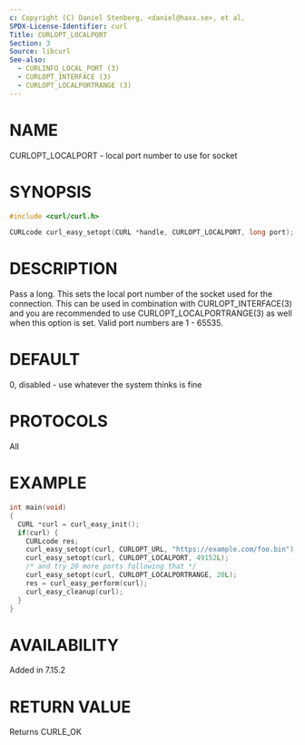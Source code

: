 ```yaml
---
c: Copyright (C) Daniel Stenberg, <daniel@haxx.se>, et al.
SPDX-License-Identifier: curl
Title: CURLOPT_LOCALPORT
Section: 3
Source: libcurl
See-also:
  - CURLINFO_LOCAL_PORT (3)
  - CURLOPT_INTERFACE (3)
  - CURLOPT_LOCALPORTRANGE (3)
---
```


# NAME

CURLOPT_LOCALPORT - local port number to use for socket

# SYNOPSIS

~~~c
#include <curl/curl.h>

CURLcode curl_easy_setopt(CURL *handle, CURLOPT_LOCALPORT, long port);
~~~

# DESCRIPTION

Pass a long. This sets the local port number of the socket used for the
connection. This can be used in combination with CURLOPT_INTERFACE(3)
and you are recommended to use CURLOPT_LOCALPORTRANGE(3) as well when
this option is set. Valid port numbers are 1 - 65535.

# DEFAULT

0, disabled - use whatever the system thinks is fine

# PROTOCOLS

All

# EXAMPLE

~~~c
int main(void)
{
  CURL *curl = curl_easy_init();
  if(curl) {
    CURLcode res;
    curl_easy_setopt(curl, CURLOPT_URL, "https://example.com/foo.bin");
    curl_easy_setopt(curl, CURLOPT_LOCALPORT, 49152L);
    /* and try 20 more ports following that */
    curl_easy_setopt(curl, CURLOPT_LOCALPORTRANGE, 20L);
    res = curl_easy_perform(curl);
    curl_easy_cleanup(curl);
  }
}
~~~

# AVAILABILITY

Added in 7.15.2

# RETURN VALUE

Returns CURLE_OK
